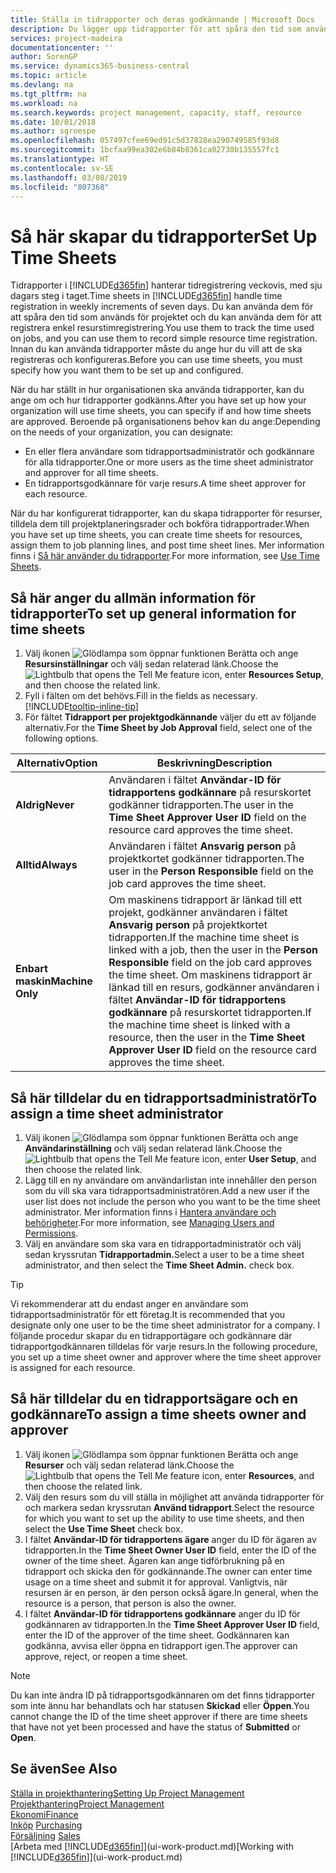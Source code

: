 ```yaml
---
title: Ställa in tidrapporter och deras godkännande | Microsoft Docs
description: Du lägger upp tidrapporter för att spåra den tid som använts för projekt och använder resurser kan hjälpa dig med projekthantering, personal och kapacitet
services: project-madeira
documentationcenter: ''
author: SorenGP
ms.service: dynamics365-business-central
ms.topic: article
ms.devlang: na
ms.tgt_pltfrm: na
ms.workload: na
ms.search.keywords: project management, capacity, staff, resource
ms.date: 10/01/2018
ms.author: sgroespe
ms.openlocfilehash: 057497cfee69ed91c5d37828ea290749585f93d8
ms.sourcegitcommit: 1bcfaa99ea302e6b84b8361ca02730b135557fc1
ms.translationtype: HT
ms.contentlocale: sv-SE
ms.lasthandoff: 03/08/2019
ms.locfileid: "807368"
---
```

# <a name="set-up-time-sheets"></a><span data-ttu-id="c996a-103">Så här skapar du tidrapporter</span><span class="sxs-lookup"><span data-stu-id="c996a-103">Set Up Time Sheets</span></span>
<span data-ttu-id="c996a-104">Tidrapporter i [!INCLUDE[d365fin](includes/d365fin_md.md)] hanterar tidregistrering veckovis, med sju dagars steg i taget.</span><span class="sxs-lookup"><span data-stu-id="c996a-104">Time sheets in [!INCLUDE[d365fin](includes/d365fin_md.md)] handle time registration in weekly increments of seven days.</span></span> <span data-ttu-id="c996a-105">Du kan använda dem för att spåra den tid som används för projektet och du kan använda dem för att registrera enkel resurstimregistrering.</span><span class="sxs-lookup"><span data-stu-id="c996a-105">You use them to track the time used on jobs, and you can use them to record simple resource time registration.</span></span> <span data-ttu-id="c996a-106">Innan du kan använda tidrapporter måste du ange hur du vill att de ska registreras och konfigureras.</span><span class="sxs-lookup"><span data-stu-id="c996a-106">Before you can use time sheets, you must specify how you want them to be set up and configured.</span></span>

<span data-ttu-id="c996a-107">När du har ställt in hur organisationen ska använda tidrapporter, kan du ange om och hur tidrapporter godkänns.</span><span class="sxs-lookup"><span data-stu-id="c996a-107">After you have set up how your organization will use time sheets, you can specify if and how time sheets are approved.</span></span> <span data-ttu-id="c996a-108">Beroende på organisationens behov kan du ange:</span><span class="sxs-lookup"><span data-stu-id="c996a-108">Depending on the needs of your organization, you can designate:</span></span>

* <span data-ttu-id="c996a-109">En eller flera användare som tidrapportsadministratör och godkännare för alla tidrapporter.</span><span class="sxs-lookup"><span data-stu-id="c996a-109">One or more users as the time sheet administrator and approver for all time sheets.</span></span>
* <span data-ttu-id="c996a-110">En tidrapportsgodkännare för varje resurs.</span><span class="sxs-lookup"><span data-stu-id="c996a-110">A time sheet approver for each resource.</span></span>

<span data-ttu-id="c996a-111">När du har konfigurerat tidrapporter, kan du skapa tidrapporter för resurser, tilldela dem till projektplaneringsrader och bokföra tidrapportrader.</span><span class="sxs-lookup"><span data-stu-id="c996a-111">When you have set up time sheets, you can create time sheets for resources, assign them to job planning lines, and post time sheet lines.</span></span> <span data-ttu-id="c996a-112">Mer information finns i [Så här använder du tidrapporter](projects-how-use-time-sheets.md).</span><span class="sxs-lookup"><span data-stu-id="c996a-112">For more information, see [Use Time Sheets](projects-how-use-time-sheets.md).</span></span>

## <a name="to-set-up-general-information-for-time-sheets"></a><span data-ttu-id="c996a-113">Så här anger du allmän information för tidrapporter</span><span class="sxs-lookup"><span data-stu-id="c996a-113">To set up general information for time sheets</span></span>
1. <span data-ttu-id="c996a-114">Välj ikonen ![Glödlampa som öppnar funktionen Berätta](media/ui-search/search_small.png "Glödlampa som öppnar funktionen Berätta") och ange **Resursinställningar** och välj sedan relaterad länk.</span><span class="sxs-lookup"><span data-stu-id="c996a-114">Choose the ![Lightbulb that opens the Tell Me feature](media/ui-search/search_small.png "Tell me what you want to do") icon, enter **Resources Setup**, and then choose the related link.</span></span>  
2. <span data-ttu-id="c996a-115">Fyll i fälten om det behövs.</span><span class="sxs-lookup"><span data-stu-id="c996a-115">Fill in the fields as necessary.</span></span> [!INCLUDE[tooltip-inline-tip](includes/tooltip-inline-tip_md.md)]
3. <span data-ttu-id="c996a-116">För fältet **Tidrapport per projektgodkännande** väljer du ett av följande alternativ.</span><span class="sxs-lookup"><span data-stu-id="c996a-116">For the **Time Sheet by Job Approval** field, select one of the following options.</span></span>

| <span data-ttu-id="c996a-117">Alternativ</span><span class="sxs-lookup"><span data-stu-id="c996a-117">Option</span></span> | <span data-ttu-id="c996a-118">Beskrivning</span><span class="sxs-lookup"><span data-stu-id="c996a-118">Description</span></span> |
| --- | --- |
| <span data-ttu-id="c996a-119">**Aldrig**</span><span class="sxs-lookup"><span data-stu-id="c996a-119">**Never**</span></span> |<span data-ttu-id="c996a-120">Användaren i fältet **Användar-ID för tidrapportens godkännare** på resurskortet godkänner tidrapporten.</span><span class="sxs-lookup"><span data-stu-id="c996a-120">The user in the **Time Sheet Approver User ID** field on the resource card approves the time sheet.</span></span> |
| <span data-ttu-id="c996a-121">**Alltid**</span><span class="sxs-lookup"><span data-stu-id="c996a-121">**Always**</span></span> |<span data-ttu-id="c996a-122">Användaren i fältet **Ansvarig person** på projektkortet godkänner tidrapporten.</span><span class="sxs-lookup"><span data-stu-id="c996a-122">The user in the **Person Responsible** field on the job card approves the time sheet.</span></span> |
| <span data-ttu-id="c996a-123">**Enbart maskin**</span><span class="sxs-lookup"><span data-stu-id="c996a-123">**Machine Only**</span></span> |<span data-ttu-id="c996a-124">Om maskinens tidrapport är länkad till ett projekt, godkänner användaren i fältet **Ansvarig person** på projektkortet tidrapporten.</span><span class="sxs-lookup"><span data-stu-id="c996a-124">If the machine time sheet is linked with a job, then the user in the **Person Responsible** field on the job card approves the time sheet.</span></span> <span data-ttu-id="c996a-125">Om maskinens tidrapport är länkad till en resurs, godkänner användaren i fältet **Användar-ID för tidrapportens godkännare** på resurskortet tidrapporten.</span><span class="sxs-lookup"><span data-stu-id="c996a-125">If the machine time sheet is linked with a resource, then the user in the **Time Sheet Approver User ID** field on the resource card approves the time sheet.</span></span> |

## <a name="to-assign-a-time-sheet-administrator"></a><span data-ttu-id="c996a-126">Så här tilldelar du en tidrapportsadministratör</span><span class="sxs-lookup"><span data-stu-id="c996a-126">To assign a time sheet administrator</span></span>
1. <span data-ttu-id="c996a-127">Välj ikonen ![Glödlampa som öppnar funktionen Berätta](media/ui-search/search_small.png "Berätta vad du vill göra") och ange **Användarinställning** och välj sedan relaterad länk.</span><span class="sxs-lookup"><span data-stu-id="c996a-127">Choose the ![Lightbulb that opens the Tell Me feature](media/ui-search/search_small.png "Tell me what you want to do") icon, enter **User Setup**, and then choose the related link.</span></span>  
2. <span data-ttu-id="c996a-128">Lägg till en ny användare om användarlistan inte innehåller den person som du vill ska vara tidrapportsadministratören.</span><span class="sxs-lookup"><span data-stu-id="c996a-128">Add a new user if the user list does not include the person who you want to be the time sheet administrator.</span></span> <span data-ttu-id="c996a-129">Mer information finns i [Hantera användare och behörigheter](ui-how-users-permissions.md).</span><span class="sxs-lookup"><span data-stu-id="c996a-129">For more information, see [Managing Users and Permissions](ui-how-users-permissions.md).</span></span>
3. <span data-ttu-id="c996a-130">Välj en användare som ska vara en tidrapportadministratör och välj sedan kryssrutan **Tidrapportadmin.**</span><span class="sxs-lookup"><span data-stu-id="c996a-130">Select a user to be a time sheet administrator, and then select the **Time Sheet Admin.** check box.</span></span>  

> [!TIP]  
>   <span data-ttu-id="c996a-131">Vi rekommenderar att du endast anger en användare som tidrapportsadministratör för ett företag.</span><span class="sxs-lookup"><span data-stu-id="c996a-131">It is recommended that you designate only one user to be the time sheet administrator for a company.</span></span> <span data-ttu-id="c996a-132">I följande procedur skapar du en tidrapportägare och godkännare där tidrapportgodkännaren tilldelas för varje resurs.</span><span class="sxs-lookup"><span data-stu-id="c996a-132">In the following procedure, you set up a time sheet owner and approver where the time sheet approver is assigned for each resource.</span></span>  

## <a name="to-assign-a-time-sheets-owner-and-approver"></a><span data-ttu-id="c996a-133">Så här tilldelar du en tidrapportsägare och en godkännare</span><span class="sxs-lookup"><span data-stu-id="c996a-133">To assign a time sheets owner and approver</span></span>
1. <span data-ttu-id="c996a-134">Välj ikonen ![Glödlampa som öppnar funktionen Berätta](media/ui-search/search_small.png "Berätta vad du vill göra") och ange **Resurser** och välj sedan relaterad länk.</span><span class="sxs-lookup"><span data-stu-id="c996a-134">Choose the ![Lightbulb that opens the Tell Me feature](media/ui-search/search_small.png "Tell me what you want to do") icon, enter **Resources**, and then choose the related link.</span></span>
2. <span data-ttu-id="c996a-135">Välj den resurs som du vill ställa in möjlighet att använda tidrapporter för och markera sedan kryssrutan **Använd tidrapport**.</span><span class="sxs-lookup"><span data-stu-id="c996a-135">Select the resource for which you want to set up the ability to use time sheets, and then select the **Use Time Sheet** check box.</span></span>  
3. <span data-ttu-id="c996a-136">I fältet **Användar-ID för tidrapportens ägare** anger du ID för ägaren av tidrapporten.</span><span class="sxs-lookup"><span data-stu-id="c996a-136">In the **Time Sheet Owner User ID** field, enter the ID of the owner of the time sheet.</span></span> <span data-ttu-id="c996a-137">Ägaren kan ange tidförbrukning på en tidrapport och skicka den för godkännande.</span><span class="sxs-lookup"><span data-stu-id="c996a-137">The owner can enter time usage on a time sheet and submit it for approval.</span></span> <span data-ttu-id="c996a-138">Vanligtvis, när resursen är en person, är den person också ägare.</span><span class="sxs-lookup"><span data-stu-id="c996a-138">In general, when the resource is a person, that person is also the owner.</span></span>  
4. <span data-ttu-id="c996a-139">I fältet **Användar-ID för tidrapportens godkännare** anger du ID för godkännaren av tidrapporten.</span><span class="sxs-lookup"><span data-stu-id="c996a-139">In the **Time Sheet Approver User ID** field, enter the ID of the approver of the time sheet.</span></span> <span data-ttu-id="c996a-140">Godkännaren kan godkänna, avvisa eller öppna en tidrapport igen.</span><span class="sxs-lookup"><span data-stu-id="c996a-140">The approver can approve, reject, or reopen a time sheet.</span></span>  

> [!NOTE]  
>   <span data-ttu-id="c996a-141">Du kan inte ändra ID på tidrapportsgodkännaren om det finns tidrapporter som inte ännu har behandlats och har statusen **Skickad** eller **Öppen**.</span><span class="sxs-lookup"><span data-stu-id="c996a-141">You cannot change the ID of the time sheet approver if there are time sheets that have not yet been processed and have the status of **Submitted** or **Open**.</span></span>

## <a name="see-also"></a><span data-ttu-id="c996a-142">Se även</span><span class="sxs-lookup"><span data-stu-id="c996a-142">See Also</span></span>
[<span data-ttu-id="c996a-143">Ställa in projekthantering</span><span class="sxs-lookup"><span data-stu-id="c996a-143">Setting Up Project Management</span></span>](projects-setup-projects.md)  
[<span data-ttu-id="c996a-144">Projekthantering</span><span class="sxs-lookup"><span data-stu-id="c996a-144">Project Management</span></span>](projects-manage-projects.md)  
[<span data-ttu-id="c996a-145">Ekonomi</span><span class="sxs-lookup"><span data-stu-id="c996a-145">Finance</span></span>](finance.md)  
<span data-ttu-id="c996a-146">[Inköp](purchasing-manage-purchasing.md)       </span><span class="sxs-lookup"><span data-stu-id="c996a-146">[Purchasing](purchasing-manage-purchasing.md)       </span></span>  
<span data-ttu-id="c996a-147">[Försäljning](sales-manage-sales.md)    </span><span class="sxs-lookup"><span data-stu-id="c996a-147">[Sales](sales-manage-sales.md)    </span></span>  
<span data-ttu-id="c996a-148">[Arbeta med [!INCLUDE[d365fin](includes/d365fin_md.md)]](ui-work-product.md)</span><span class="sxs-lookup"><span data-stu-id="c996a-148">[Working with [!INCLUDE[d365fin](includes/d365fin_md.md)]](ui-work-product.md)</span></span>  
